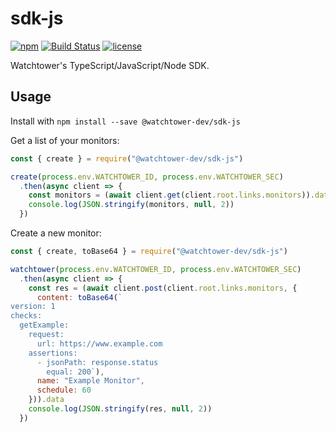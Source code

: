 # sdk-js

[![npm](https://img.shields.io/npm/v/@watchtower-dev/sdk-js.svg)](https://www.npmjs.com/package/@watchtower-dev/sdk-js)
[![Build Status](https://travis-ci.org/watchtower-dev/sdk-js.svg)](https://travis-ci.org/watchtower-dev/sdk-js)
[![license](https://img.shields.io/github/license/watchtower-dev/sdk-js.svg)]()

Watchtower's TypeScript/JavaScript/Node SDK.

## Usage

Install with `npm install --save @watchtower-dev/sdk-js`

Get a list of your monitors:

```js
const { create } = require("@watchtower-dev/sdk-js")

create(process.env.WATCHTOWER_ID, process.env.WATCHTOWER_SEC)
  .then(async client => {
    const monitors = (await client.get(client.root.links.monitors)).data
    console.log(JSON.stringify(monitors, null, 2))
  })
```

Create a new monitor:

```js
const { create, toBase64 } = require("@watchtower-dev/sdk-js")

watchtower(process.env.WATCHTOWER_ID, process.env.WATCHTOWER_SEC)
  .then(async client => {
    const res = (await client.post(client.root.links.monitors, {
      content: toBase64(`
version: 1
checks:
  getExample:
    request:
      url: https://www.example.com
    assertions:
      - jsonPath: response.status
        equal: 200`),
      name: "Example Monitor",
      schedule: 60
    })).data
    console.log(JSON.stringify(res, null, 2))
  })
```
